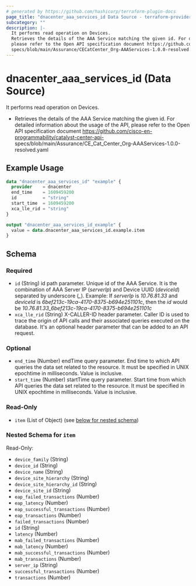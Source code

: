```yaml
---
# generated by https://github.com/hashicorp/terraform-plugin-docs
page_title: "dnacenter_aaa_services_id Data Source - terraform-provider-dnacenter"
subcategory: ""
description: |-
  It performs read operation on Devices.
  Retrieves the details of the AAA Service matching the given id. For detailed information about the usage of the API,
  please refer to the Open API specification document https://github.com/cisco-en-programmability/catalyst-center-api-
  specs/blob/main/Assurance/CECatCenter_Org-AAAServices-1.0.0-resolved.yaml
---
```


# dnacenter_aaa_services_id (Data Source)

It performs read operation on Devices.

- Retrieves the details of the AAA Service matching the given id. For detailed information about the usage of the API,
please refer to the Open API specification document https://github.com/cisco-en-programmability/catalyst-center-api-
specs/blob/main/Assurance/CE_Cat_Center_Org-AAAServices-1.0.0-resolved.yaml

## Example Usage

```terraform
data "dnacenter_aaa_services_id" "example" {
  provider    = dnacenter
  end_time    = 1609459200
  id          = "string"
  start_time  = 1609459200
  xca_lle_rid = "string"
}

output "dnacenter_aaa_services_id_example" {
  value = data.dnacenter_aaa_services_id.example.item
}
```

<!-- schema generated by tfplugindocs -->
## Schema

### Required

- `id` (String) id path parameter. Unique id of the AAA Service. It is the combination of AAA Server IP (*serverIp*) and Device UUID (*deviceId*) separated by underscore (*_*). Example: If *serverIp* is *10.76.81.33* and *deviceId* is *6bef213c-19ca-4170-8375-b694e251101c*, then the *id* would be *10.76.81.33_6bef213c-19ca-4170-8375-b694e251101c*
- `xca_lle_rid` (String) X-CALLER-ID header parameter. Caller ID is used to trace the origin of API calls and their associated queries executed on the database. It's an optional header parameter that can be added to an API request.

### Optional

- `end_time` (Number) endTime query parameter. End time to which API queries the data set related to the resource. It must be specified in UNIX epochtime in milliseconds. Value is inclusive.
- `start_time` (Number) startTime query parameter. Start time from which API queries the data set related to the resource. It must be specified in UNIX epochtime in milliseconds. Value is inclusive.

### Read-Only

- `item` (List of Object) (see [below for nested schema](#nestedatt--item))

<a id="nestedatt--item"></a>
### Nested Schema for `item`

Read-Only:

- `device_family` (String)
- `device_id` (String)
- `device_name` (String)
- `device_site_hierarchy` (String)
- `device_site_hierarchy_id` (String)
- `device_site_id` (String)
- `eap_failed_transactions` (Number)
- `eap_latency` (Number)
- `eap_successful_transactions` (Number)
- `eap_transactions` (Number)
- `failed_transactions` (Number)
- `id` (String)
- `latency` (Number)
- `mab_failed_transactions` (Number)
- `mab_latency` (Number)
- `mab_successful_transactions` (Number)
- `mab_transactions` (Number)
- `server_ip` (String)
- `successful_transactions` (Number)
- `transactions` (Number)
